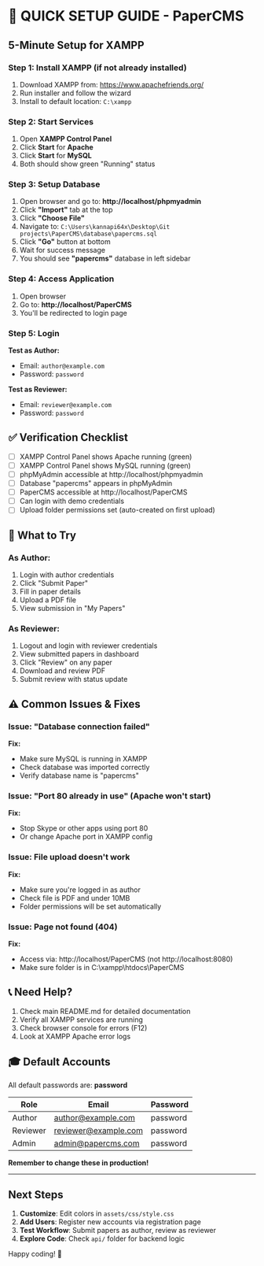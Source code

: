 # 🚀 QUICK SETUP GUIDE - PaperCMS

## 5-Minute Setup for XAMPP

### Step 1: Install XAMPP (if not already installed)
1. Download XAMPP from: https://www.apachefriends.org/
2. Run installer and follow the wizard
3. Install to default location: `C:\xampp`

### Step 2: Start Services
1. Open **XAMPP Control Panel**
2. Click **Start** for **Apache**
3. Click **Start** for **MySQL**
4. Both should show green "Running" status

### Step 3: Setup Database
1. Open browser and go to: **http://localhost/phpmyadmin**
2. Click **"Import"** tab at the top
3. Click **"Choose File"**
4. Navigate to: `C:\Users\kannapi64x\Desktop\Git projects\PaperCMS\database\papercms.sql`
5. Click **"Go"** button at bottom
6. Wait for success message
7. You should see **"papercms"** database in left sidebar

### Step 4: Access Application
1. Open browser
2. Go to: **http://localhost/PaperCMS**
3. You'll be redirected to login page

### Step 5: Login

**Test as Author:**
- Email: `author@example.com`
- Password: `password`

**Test as Reviewer:**
- Email: `reviewer@example.com`
- Password: `password`

## ✅ Verification Checklist

- [ ] XAMPP Control Panel shows Apache running (green)
- [ ] XAMPP Control Panel shows MySQL running (green)
- [ ] phpMyAdmin accessible at http://localhost/phpmyadmin
- [ ] Database "papercms" appears in phpMyAdmin
- [ ] PaperCMS accessible at http://localhost/PaperCMS
- [ ] Can login with demo credentials
- [ ] Upload folder permissions set (auto-created on first upload)

## 🎯 What to Try

### As Author:
1. Login with author credentials
2. Click "Submit Paper"
3. Fill in paper details
4. Upload a PDF file
5. View submission in "My Papers"

### As Reviewer:
1. Logout and login with reviewer credentials
2. View submitted papers in dashboard
3. Click "Review" on any paper
4. Download and review PDF
5. Submit review with status update

## ⚠️ Common Issues & Fixes

### Issue: "Database connection failed"
**Fix:** 
- Make sure MySQL is running in XAMPP
- Check database was imported correctly
- Verify database name is "papercms"

### Issue: "Port 80 already in use" (Apache won't start)
**Fix:**
- Stop Skype or other apps using port 80
- Or change Apache port in XAMPP config

### Issue: File upload doesn't work
**Fix:**
- Make sure you're logged in as author
- Check file is PDF and under 10MB
- Folder permissions will be set automatically

### Issue: Page not found (404)
**Fix:**
- Access via: http://localhost/PaperCMS (not http://localhost:8080)
- Make sure folder is in C:\xampp\htdocs\PaperCMS

## 📞 Need Help?

1. Check main README.md for detailed documentation
2. Verify all XAMPP services are running
3. Check browser console for errors (F12)
4. Look at XAMPP Apache error logs

## 🎓 Default Accounts

All default passwords are: **password**

| Role | Email | Password |
|------|-------|----------|
| Author | author@example.com | password |
| Reviewer | reviewer@example.com | password |
| Admin | admin@papercms.com | password |

**Remember to change these in production!**

---

## Next Steps

1. **Customize**: Edit colors in `assets/css/style.css`
2. **Add Users**: Register new accounts via registration page
3. **Test Workflow**: Submit papers as author, review as reviewer
4. **Explore Code**: Check `api/` folder for backend logic

Happy coding! 🎉
